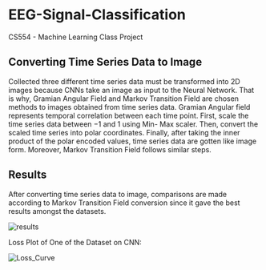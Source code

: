 # EEG-Signal-Classification
CS554 - Machine Learning Class Project

## Converting Time Series Data to Image
Collected three different time series data must be transformed
into 2D images because CNNs take an image as input
to the Neural Network. That is why, Gramian Angular Field
and Markov Transition Field are chosen methods to images
obtained from time series data. Gramian Angular field
represents temporal correlation between each time point. First,
scale the time series data between −1 and 1 using Min-
Max scaler. Then, convert the scaled time series into polar
coordinates. Finally, after taking the inner product of the polar
encoded values, time series data are gotten like image form.
Moreover, Markov Transition Field follows similar steps.

## Results
After converting time series data to image, comparisons are made according to Markov Transition Field conversion since it gave the best results amongst the datasets.

![results](https://github.com/sinanutkuulu/EEG-Signal-Classification/assets/92628109/39400097-6f6f-484b-a536-d4032e33418a)

Loss Plot of One of the Dataset on CNN: 

![Loss_Curve](https://github.com/sinanutkuulu/EEG-Signal-Classification/assets/92628109/ee5b5fea-e6c8-41a2-ae60-249eee975edf)


